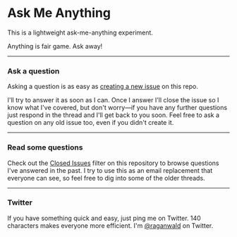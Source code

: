 # Ask Me Anything

This is a lightweight ask-me-anything experiment.

Anything is fair game. Ask away!

---

### Ask a question

Asking a question is as easy as
[creating a new issue](https://github.com/raganwald/AMA/issues/new) on this
repo.

I'll try to answer it as soon as I can. Once I answer I'll close the issue so I
know what I've covered, but don't worry&mdash;if you have any further questions
just respond in the thread and I'll get back to you soon. Feel free to ask a
question on any old issue too, even if you didn't create it.

---

### Read some questions

Check out the [Closed Issues](https://github.com/raganwald/AMA/issues?sort=created&direction=desc&state=closed&page=1)
filter on this repository to browse questions I've answered in the past. I try
to use this as an email replacement that everyone can see, so feel free to dig
into some of the older threads.

---

### Twitter

If you have something quick and easy, just ping me on Twitter. 140 characters
makes everyone more efficient. I'm [@raganwald](https://twitter.com/raganwald) on
Twitter.
